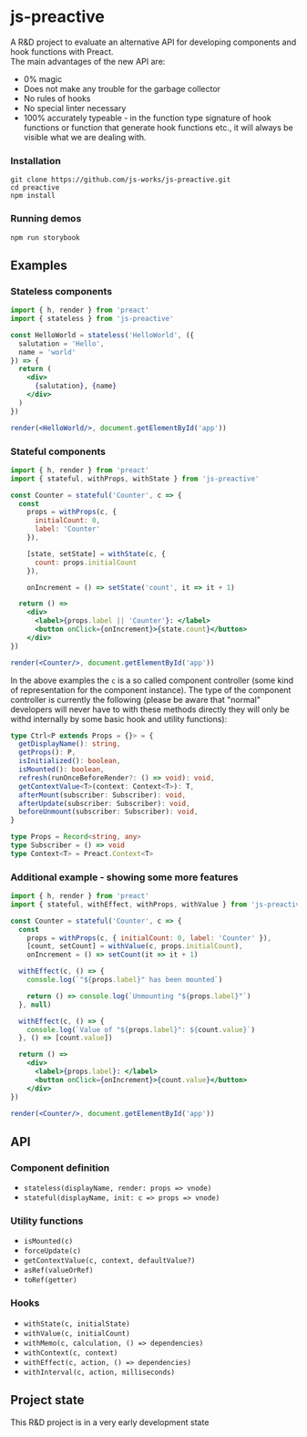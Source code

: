 # js-preactive 

A R&D project to evaluate an alternative API for developing
components and hook functions with Preact.<br>
The main advantages of the new API are:

- 0% magic
- Does not make any trouble for the garbage collector
- No rules of hooks
- No special linter necessary
- 100% accurately typeable - in the function type signature
  of hook functions or function that generate hook functions etc.,
  it will always be visible what we are dealing with.

### Installation

```
git clone https://github.com/js-works/js-preactive.git
cd preactive
npm install
```

### Running demos

```
npm run storybook
```

## Examples

### Stateless components

```jsx
import { h, render } from 'preact'
import { stateless } from 'js-preactive'

const HelloWorld = stateless('HelloWorld', ({
  salutation = 'Hello',
  name = 'world'
}) => {
  return (
    <div>
      {salutation}, {name}
    </div>
  )
})

render(<HelloWorld/>, document.getElementById('app'))
```

### Stateful components

```jsx
import { h, render } from 'preact'
import { stateful, withProps, withState } from 'js-preactive'

const Counter = stateful('Counter', c => {
  const
    props = withProps(c, {
      initialCount: 0,
      label: 'Counter'
    }),

    [state, setState] = withState(c, {
      count: props.initialCount
    }),

    onIncrement = () => setState('count', it => it + 1)

  return () =>
    <div>
      <label>{props.label || 'Counter'}: </label>
      <button onClick={onIncrement}>{state.count}</button>
    </div>
})

render(<Counter/>, document.getElementById('app'))
```

In the above examples the `c` is a so called component controller
(some kind of representation for the component instance).
The type of the component controller is currently the following
(please be aware that "normal" developers will never have to with these
methods directly they will only be withd internally by some basic
hook and utility functions):

```typescript
type Ctrl<P extends Props = {}> = {
  getDisplayName(): string,
  getProps(): P,
  isInitialized(): boolean,
  isMounted(): boolean,
  refresh(runOnceBeforeRender?: () => void): void,
  getContextValue<T>(context: Context<T>): T,
  afterMount(subscriber: Subscriber): void,
  afterUpdate(subscriber: Subscriber): void,
  beforeUnmount(subscriber: Subscriber): void,
}

type Props = Record<string, any>
type Subscriber = () => void
type Context<T> = Preact.Context<T>
```

### Additional example - showing some more features

```jsx
import { h, render } from 'preact'
import { stateful, withEffect, withProps, withValue } from 'js-preactive'

const Counter = stateful('Counter', c => {
  const
    props = withProps(c, { initialCount: 0, label: 'Counter' }),
    [count, setCount] = withValue(c, props.initialCount),
    onIncrement = () => setCount(it => it + 1)

  withEffect(c, () => {
    console.log(`"${props.label}" has been mounted`)

    return () => console.log(`Unmounting "${props.label}"`)
  }, null)

  withEffect(c, () => {
    console.log(`Value of "${props.label}": ${count.value}`)
  }, () => [count.value])

  return () =>
    <div>
      <label>{props.label}: </label>
      <button onClick={onIncrement}>{count.value}</button>
    </div>
})

render(<Counter/>, document.getElementById('app'))
```

## API

### Component definition

- `stateless(displayName, render: props => vnode)`
- `stateful(displayName, init: c => props => vnode)`

### Utility functions

- `isMounted(c)`
- `forceUpdate(c)`
- `getContextValue(c, context, defaultValue?)`
- `asRef(valueOrRef)`
- `toRef(getter)`

### Hooks

- `withState(c, initialState)`
- `withValue(c, initialCount)`
- `withMemo(c, calculation, () => dependencies)`
- `withContext(c, context)`
- `withEffect(c, action, () => dependencies)`
- `withInterval(c, action, milliseconds)`

## Project state

This R&D project is in a very early development state
